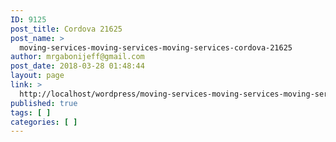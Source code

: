```yaml
---
ID: 9125
post_title: Cordova 21625
post_name: >
  moving-services-moving-services-moving-services-cordova-21625
author: mrgabonijeff@gmail.com
post_date: 2018-03-28 01:48:44
layout: page
link: >
  http://localhost/wordpress/moving-services-moving-services-moving-services-cordova-21625/
published: true
tags: [ ]
categories: [ ]
---
```

